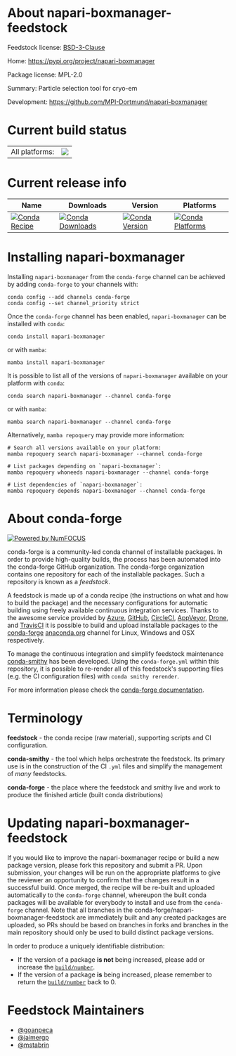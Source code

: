 About napari-boxmanager-feedstock
=================================

Feedstock license: [BSD-3-Clause](https://github.com/conda-forge/napari-boxmanager-feedstock/blob/main/LICENSE.txt)

Home: https://pypi.org/project/napari-boxmanager

Package license: MPL-2.0

Summary: Particle selection tool for cryo-em

Development: https://github.com/MPI-Dortmund/napari-boxmanager

Current build status
====================


<table><tr><td>All platforms:</td>
    <td>
      <a href="https://dev.azure.com/conda-forge/feedstock-builds/_build/latest?definitionId=19125&branchName=main">
        <img src="https://dev.azure.com/conda-forge/feedstock-builds/_apis/build/status/napari-boxmanager-feedstock?branchName=main">
      </a>
    </td>
  </tr>
</table>

Current release info
====================

| Name | Downloads | Version | Platforms |
| --- | --- | --- | --- |
| [![Conda Recipe](https://img.shields.io/badge/recipe-napari--boxmanager-green.svg)](https://anaconda.org/conda-forge/napari-boxmanager) | [![Conda Downloads](https://img.shields.io/conda/dn/conda-forge/napari-boxmanager.svg)](https://anaconda.org/conda-forge/napari-boxmanager) | [![Conda Version](https://img.shields.io/conda/vn/conda-forge/napari-boxmanager.svg)](https://anaconda.org/conda-forge/napari-boxmanager) | [![Conda Platforms](https://img.shields.io/conda/pn/conda-forge/napari-boxmanager.svg)](https://anaconda.org/conda-forge/napari-boxmanager) |

Installing napari-boxmanager
============================

Installing `napari-boxmanager` from the `conda-forge` channel can be achieved by adding `conda-forge` to your channels with:

```
conda config --add channels conda-forge
conda config --set channel_priority strict
```

Once the `conda-forge` channel has been enabled, `napari-boxmanager` can be installed with `conda`:

```
conda install napari-boxmanager
```

or with `mamba`:

```
mamba install napari-boxmanager
```

It is possible to list all of the versions of `napari-boxmanager` available on your platform with `conda`:

```
conda search napari-boxmanager --channel conda-forge
```

or with `mamba`:

```
mamba search napari-boxmanager --channel conda-forge
```

Alternatively, `mamba repoquery` may provide more information:

```
# Search all versions available on your platform:
mamba repoquery search napari-boxmanager --channel conda-forge

# List packages depending on `napari-boxmanager`:
mamba repoquery whoneeds napari-boxmanager --channel conda-forge

# List dependencies of `napari-boxmanager`:
mamba repoquery depends napari-boxmanager --channel conda-forge
```


About conda-forge
=================

[![Powered by
NumFOCUS](https://img.shields.io/badge/powered%20by-NumFOCUS-orange.svg?style=flat&colorA=E1523D&colorB=007D8A)](https://numfocus.org)

conda-forge is a community-led conda channel of installable packages.
In order to provide high-quality builds, the process has been automated into the
conda-forge GitHub organization. The conda-forge organization contains one repository
for each of the installable packages. Such a repository is known as a *feedstock*.

A feedstock is made up of a conda recipe (the instructions on what and how to build
the package) and the necessary configurations for automatic building using freely
available continuous integration services. Thanks to the awesome service provided by
[Azure](https://azure.microsoft.com/en-us/services/devops/), [GitHub](https://github.com/),
[CircleCI](https://circleci.com/), [AppVeyor](https://www.appveyor.com/),
[Drone](https://cloud.drone.io/welcome), and [TravisCI](https://travis-ci.com/)
it is possible to build and upload installable packages to the
[conda-forge](https://anaconda.org/conda-forge) [anaconda.org](https://anaconda.org/)
channel for Linux, Windows and OSX respectively.

To manage the continuous integration and simplify feedstock maintenance
[conda-smithy](https://github.com/conda-forge/conda-smithy) has been developed.
Using the ``conda-forge.yml`` within this repository, it is possible to re-render all of
this feedstock's supporting files (e.g. the CI configuration files) with ``conda smithy rerender``.

For more information please check the [conda-forge documentation](https://conda-forge.org/docs/).

Terminology
===========

**feedstock** - the conda recipe (raw material), supporting scripts and CI configuration.

**conda-smithy** - the tool which helps orchestrate the feedstock.
                   Its primary use is in the construction of the CI ``.yml`` files
                   and simplify the management of *many* feedstocks.

**conda-forge** - the place where the feedstock and smithy live and work to
                  produce the finished article (built conda distributions)


Updating napari-boxmanager-feedstock
====================================

If you would like to improve the napari-boxmanager recipe or build a new
package version, please fork this repository and submit a PR. Upon submission,
your changes will be run on the appropriate platforms to give the reviewer an
opportunity to confirm that the changes result in a successful build. Once
merged, the recipe will be re-built and uploaded automatically to the
`conda-forge` channel, whereupon the built conda packages will be available for
everybody to install and use from the `conda-forge` channel.
Note that all branches in the conda-forge/napari-boxmanager-feedstock are
immediately built and any created packages are uploaded, so PRs should be based
on branches in forks and branches in the main repository should only be used to
build distinct package versions.

In order to produce a uniquely identifiable distribution:
 * If the version of a package **is not** being increased, please add or increase
   the [``build/number``](https://docs.conda.io/projects/conda-build/en/latest/resources/define-metadata.html#build-number-and-string).
 * If the version of a package **is** being increased, please remember to return
   the [``build/number``](https://docs.conda.io/projects/conda-build/en/latest/resources/define-metadata.html#build-number-and-string)
   back to 0.

Feedstock Maintainers
=====================

* [@goanpeca](https://github.com/goanpeca/)
* [@jaimergp](https://github.com/jaimergp/)
* [@mstabrin](https://github.com/mstabrin/)

